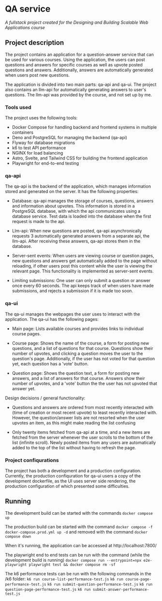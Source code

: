 # QA service
*A fullstack project created for the Designing and Building Scalable Web Applications course* 

## Project description

The project contains an application for a question-answer service that can be used for various courses. Using the application, the users can post questions and answers for specific courses as well as upvote posted questions and answers. Additionally, answers are automatically generated when users post new questions. 

The application is divided into two main parts: qa-api and qa-ui. The project also contains an llm-api for automatically generating answers to user's questions. The llm-api was provided by the course, and not set up by me.

### Tools used

The project uses the following tools:
- Docker Compose for handling backend and frontend systems in multiple containers
- Deno and PostgreSQL for managing the backend (qa-api)
- Flyway for database migrations
- k6 to test API performance
- NGINX for load balancing
- Astro,  Svelte, and Tailwind CSS for building the frontend application
- Playwright for end-to-end testing

### qa-api

The qa-api is the backend of the application, which manages information stored and generated on the server. It has the following properties:

- Database:
qa-api manages the storage of courses, questions, answers and information about upvotes. This information is stored in a PostgreSQL database, with which the api communicates using a database service. Test data is loaded into the database when the first request is made to the api.

- Llm-api:
When new questions are posted, qa-api asynchronically requests 3 automatically generated answers from a separate api, the llm-api. After receiving these answers, qa-api stores them in the database.

- Server-sent events:
When users are viewing course or question pages, new questions and answers get automatically added to the page without reloading, if other users post this content while the user is viewing the relevant page. This functionality is implemented as server-sent events.

- Limiting submissions:
One user can only submit a question or answer once every 60 seconds. The api keeps track of when users have made submissions, and rejects a submission if it is made too soon.

### qa-ui

The qa-ui manages the webpages the user uses to interact with the application. The qa-ui has the following pages:

- Main page:
Lists available courses and provides links to individual course pages.

- Course page:
Shows the name of the course, a form for posting new questions, and a list of questions for that course. Questions show their number of upvotes, and clicking a question moves the user to the question's page. Additionally, if the user has not voted for that question yet, each question has a 'vote' button.

- Question page:
Shows the question text, a form for posting new answers, and a list of answers for that course. Answers show their number of upvotes, and a 'vote' button the the user has not upvoted that answer yet.

Design decisions / general functionality:

- Questions and answers are ordered from most recently interacted with (time of creation or most recent upvote) to least recently interacted with. However, the question/answer lists are not resorted when the user upvotes an item, as this might make reading the list confusing

- Only twenty items fetched from qa-api at a time, and a new items are fetched from the server whenever the user scrolls to the bottom of the list (infinite scroll). Newly posted items from any users are automatically added to the top of the list without having to refresh the page. 

### Project confiqurations

The project has both a development and a production configuration. Currently, the production confiquration for qa-ui users a copy of the development dockerfile, as the UI uses server side rendering, the production configuration of which presented some difficulties.

## Running

The development build can be started with the commands 
`docker compose up`

The production build can be started with the command
`docker compose -f docker-compose.prod.yml up -d` 
and removed with the command
`docker compose down`

When it's running, the application can be accessed at http://localhost:7800/

The playwright end to end tests can be run with the command (while the development build is running)
`docker compose run --entrypoint=npx e2e-playwright playwright test && docker compose rm -sf`

The k6 performance tests can be run with the following commands in the /k6 folder:
`k6 run course-list-performance-test.js`
`k6 run course-page-performance-test.js`
`k6 run submit-question-performance-test.js`
`k6 run question-page-performance-test.js`
`k6 run submit-answer-performance-test.js`

